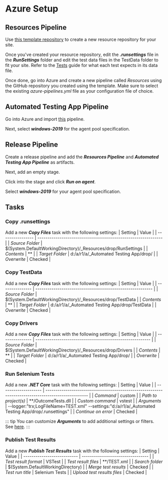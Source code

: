 # Azure Setup

## Resources Pipeline
Use [this template repository](https://github.com/mikerotenberg/outcome-tests-resources) to create a new resource repository for your site.

Once you've created your resource repository, edit the ***.runsettings*** file in the ***RunSettings*** folder and edit the test data files in the TestData folder to fit your site. Refer to the [Tests](../tests/) guide for what each test expects in its data file. 

Once done, go into Azure and create a new pipeline called *Resources* using the GitHub repository you created using the template. Make sure to select the existing *azure-pipelines.yml* file as your configuration file of choice.

## Automated Testing App Pipeline
Go into Azure and import [this](https://github.com/mikerotenberg/outcome-tests/blob/master/Automated%20Testing%20App.json) pipeline. 

Next, select ***windows-2019*** for the agent pool specification.

## Release Pipeline
Create a release pipeline and add the ***Resources Pipeline*** and ***Automated Testing App Pipeline*** as artifacts. 

Next, add an empty stage. 

Click into the stage and click ***Run on agent***. 

Select ***windows-2019*** for your agent pool specification.

## Tasks
### Copy .runsettings
Add a new ***Copy Files*** task with the following settings:
| Setting          | Value                                                          |
| ---------------- | -------------------------------------------------------------- |
| *Source Folder*  | $(System.DefaultWorkingDirectory)/_Resources/drop/RunSettings  |
| *Contents*       | **                                                             |
| *Target Folder*  | d:/a/r1/a/_Automated Testing App/drop/                         |
| *Overwrite*      | Checked                                                        |  

### Copy TestData
Add a new ***Copy Files*** task with the following settings:
| Setting         | Value                                                      |
| --------------- | ---------------------------------------------------------- |
| *Source Folder* | $(System.DefaultWorkingDirectory)/_Resources/drop/TestData |
| *Contents*      | **                                                         |
| *Target Folder* | d:/a/r1/a/_Automated Testing App/drop/TestData             |
| *Overwrite*     | Checked                                                    |  

### Copy Drivers
Add a new ***Copy Files*** task with the following settings:
| Setting         | Value                                                     |
| --------------- | --------------------------------------------------------- |
| *Source Folder* | $(System.DefaultWorkingDirectory)/_Resources/drop/Drivers |
| *Contents*      | **                                                        |
| *Target Folder* | d:/a/r1/a/_Automated Testing App/drop/                    |
| *Overwrite*     | Checked                                                   |        

### Run Selenium Tests
Add a new ***.NET Core*** task with the following settings:
| Setting              | Value                                                                                               |
| -------------------- | --------------------------------------------------------------------------------------------------- |
| *Command*            | custom                                                                                              |
| *Path to project(s)* | **/OutcomeTests.dll                                                                                 |
| *Custom command*     | vstest                                                                                              |
| *Arguments*          | --logger:"trx;LogFileName=TEST.xml" --settings:"d:/a/r1/a/_Automated Testing App/drop/.runsettings" |
| *Continue on error*  | Checked                                                                                             |

::: tip
You can customize ***Arguments*** to add additional settings or filters. See [here](https://docs.microsoft.com/en-us/visualstudio/test/vstest-console-options?view=vs-2019).
:::

### Publish Test Results
Add a new ***Publish Test Results*** task with the following settings:
| Setting                     | Value                             |
| --------------------------- | --------------------------------- |
| *Test result format*        | VSTest                            |
| *Test result files*         | **/TEST.xml                       |
| *Search folder*             | $(System.DefaultWorkingDirectory) |
| *Merge test results*        | Checked                           |
| *Test run title*            | Selenium Tests                    |
| *Upload test results files* | Checked                           |